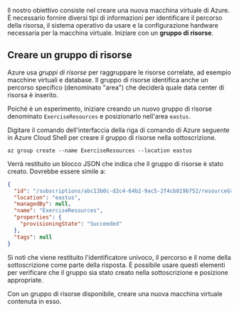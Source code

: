 Il nostro obiettivo consiste nel creare una nuova macchina virtuale di Azure. È necessario fornire diversi tipi di informazioni per identificare il percorso della risorsa, il sistema operativo da usare e la configurazione hardware necessaria per la macchina virtuale. Iniziare con un **gruppo di risorse**.

## <a name="create-a-resource-group"></a>Creare un gruppo di risorse

Azure usa _gruppi di risorse_ per raggruppare le risorse correlate, ad esempio macchine virtuali e database. Il gruppo di risorse identifica anche un percorso specifico (denominato "area") che deciderà quale data center di risorsa è inserito.

Poiché è un esperimento, iniziare creando un nuovo gruppo di risorse denominato `ExerciseResources` e posizionarlo nell'area `eastus`.

<!-- TODO: replace with free ed-tier -->

Digitare il comando dell'interfaccia della riga di comando di Azure seguente in Azure Cloud Shell per creare il gruppo di risorse nella sottoscrizione.

```azurecli
az group create --name ExerciseResources --location eastus
```

Verrà restituito un blocco JSON che indica che il gruppo di risorse è stato creato. Dovrebbe essere simile a:

```json
{
  "id": "/subscriptions/abc13b0c-d2c4-64b2-9ac5-2f4cb819b752/resourceGroups/ExerciseResources",
  "location": "eastus",
  "managedBy": null,
  "name": "ExerciseResources",
  "properties": {
    "provisioningState": "Succeeded"
  },
  "tags": null
}
```

Si noti che viene restituito l'identificatore univoco, il percorso e il nome della sottoscrizione come parte della risposta. È possibile usare questi elementi per verificare che il gruppo sia stato creato nella sottoscrizione e posizione appropriate.

Con un gruppo di risorse disponibile, creare una nuova macchina virtuale contenuta in esso.